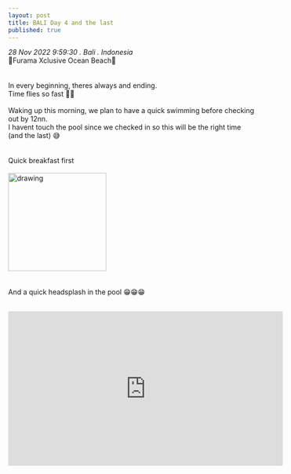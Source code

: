 ```yaml
---
layout: post
title: BALI Day 4 and the last
published: true
---
```

_28 Nov 2022 9:59:30 . Bali . Indonesia_
<br>
📍Furama Xclusive Ocean Beach📍
<br>
<br>
<br>
In every beginning, theres always and ending.
<br>
Time flies so fast 😮‍💨
<br>
<br>
Waking up this morning, we plan to have a quick swimming before checking out by 12nn.
<br>
I havent touch the pool since we checked in so this will be the right time (and the last) 😅
<br>
<br>
<br>
Quick breakfast first
<br>
<br>
<img src="https://drive.google.com/uc?export=view&id=1QA3CUBqI4Vd4VuCyfCPZbduWu1Haq9dw" alt="drawing" width="200"/>
<br>
<br>
<br>
And a quick headsplash in the pool 😁😁😁
<br>
<br>
<iframe width="560" height="315" src="https://www.youtube.com/embed/Jhw718oL5QE" frameborder="0" allow="accelerometer; autoplay; encrypted-media; gyroscope; picture-in-picture" allowfullscreen></iframe>
